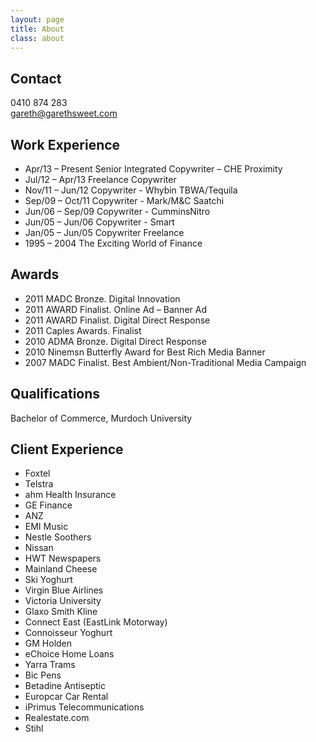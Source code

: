 ```yaml
---
layout: page
title: About
class: about
---
```


## Contact ##

0410 874 283  
gareth@garethsweet.com

## Work Experience ##

* Apr/13 – Present  Senior Integrated Copywriter – CHE Proximity
* Jul/12 – Apr/13   Freelance Copywriter
* Nov/11 – Jun/12   Copywriter - Whybin TBWA/Tequila
* Sep/09 – Oct/11   Copywriter - Mark/M&C Saatchi
* Jun/06 – Sep/09   Copywriter - CumminsNitro
* Jun/05 – Jun/06   Copywriter - Smart
* Jan/05 – Jun/05   Copywriter Freelance
* 1995 – 2004       The Exciting World of Finance

## Awards ##

* 2011 MADC Bronze. Digital Innovation
* 2011 AWARD Finalist. Online Ad – Banner Ad
* 2011 AWARD Finalist. Digital Direct Response
* 2011 Caples Awards. Finalist
* 2010 ADMA Bronze. Digital Direct Response
* 2010 Ninemsn Butterfly Award for Best Rich Media Banner
* 2007 MADC Finalist. Best Ambient/Non-Traditional Media Campaign

## Qualifications ##

Bachelor of Commerce, Murdoch University

## Client Experience ##

* Foxtel
* Telstra
* ahm Health Insurance
* GE Finance
* ANZ
* EMI Music
* Nestle Soothers
* Nissan
* HWT Newspapers
* Mainland Cheese
* Ski Yoghurt
* Virgin Blue Airlines
* Victoria University
* Glaxo Smith Kline
* Connect East (EastLink Motorway)
* Connoisseur Yoghurt
* GM Holden
* eChoice Home Loans
* Yarra Trams
* Bic Pens
* Betadine Antiseptic
* Europcar Car Rental
* iPrimus Telecommunications
* Realestate.com
* Stihl
